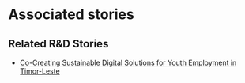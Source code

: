 # Associated stories

<!-- !!DO NOT REMOVE!! start autogenerated hyperlinks -->
## Related R&D Stories
- [Co-Creating Sustainable Digital Solutions for Youth Employment in Timor-Leste](/stories/?doc=Explorers_TLS)
<!-- !!DO NOT REMOVE!! end autogenerated hyperlinks -->